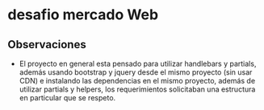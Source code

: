 # desafio mercado Web

## Observaciones

- El proyecto en general esta pensado para utilizar handlebars y partials, además usando bootstrap y jquery desde el mismo proyecto (sin usar CDN) e instalando las
  dependencias en el mismo proyecto, además de utilizar partials y helpers, los requerimientos solicitaban una estructura en particular que se respeto.

